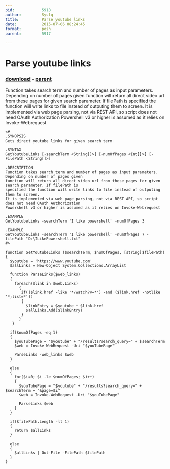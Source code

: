 ```yaml
---
pid:            5918
author:         Syslq
title:          Parse youtube links
date:           2015-07-06 08:24:45
format:         posh
parent:         5917

---
```


# Parse youtube links

### [download](Scripts\5918.ps1) - [parent](Scripts\5917.md)

Function takes search term and number of pages as input parameters. Depending on number of pages given
function will return all direct video url from these pages for given search parameter. If filePath is 
specified the function will write links to file instead of outputing them to screen.
It is implemented via web page parsing, not via REST API, so script does not need OAuth Authorization
Powershell v3 or higher is assumed as it relies on Invoke-Webrequest


```posh
<#
.SYNOPSIS
Gets direct youtube links for given search term

.SYNTAX
GetYoutubeLinks [-searchTerm <String[]>] [-numOfPages <Int[]>] [-FilePath <String[]>]

.DESCRIPTION
Function takes search term and number of pages as input parameters. Depending on number of pages given
function will return all direct video url from these pages for given search parameter. If filePath is 
specified the function will write links to file instead of outputing them to screen.
It is implemented via web page parsing, not via REST API, so script does not need OAuth Authorization
Powershell v3 or higher is assumed as it relies on Invoke-Webrequest

.EXAMPLE
GetYoutubeLinks -searchTerm 'I like powershell' -numOfPages 3

.EXAMPLE
GetYoutubeLinks -searchTerm 'I like powershell' -numOfPages 7 -filePath "D:\ILikePowershell.txt"
#>

function GetYoutubeLinks ($searchTerm, $numOfPages, [string]$filePath)
{
  $youtube = 'https://www.youtube.com'  
  $allLinks = New-Object System.Collections.ArrayList

  function ParseLinks($web_links)
  {
    foreach($link in $web.Links)
      {
       if(($link.href -like '*/watch?v=*') -and ($link.href -notlike '*;list=*'))
       {
         $linkEntry = $youtube + $link.href
         $allLinks.Add($linkEntry)  
       }      
      }
   }

  if($numOfPages -eq 1)
  {
    $youTubePage = "$youtube" + "/results?search_query=" + $searchTerm
    $web = Invoke-WebRequest -Uri "$youTubePage"
    
    ParseLinks -web_links $web  
  }

  else
  {
    for($i=0; $i -le $numOfPages; $i++)
    {
      $youTubePage = "$youtube" + "/results?search_query=" + $searchTerm + "&page=$i"
      $web = Invoke-WebRequest -Uri "$youTubePage"

      ParseLinks $web     
    }
  }
  
  if($filePath.Length -lt 1)
  {
    return $allLinks
  }

  else
  {
    $allLinks | Out-File -FilePath $filePath
  }
}
```
